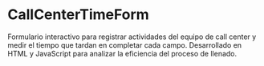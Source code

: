 # CallCenterTimeForm
Formulario interactivo para registrar actividades del equipo de call center y medir el tiempo que tardan en completar cada campo. Desarrollado en HTML y JavaScript para analizar la eficiencia del proceso de llenado.

